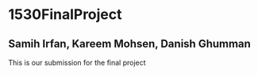 # 1530FinalProject
## Samih Irfan, Kareem Mohsen, Danish Ghumman

This is our submission for the final project




